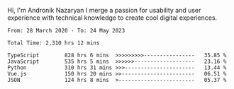 Hi, I'm Andronik Nazaryan
I merge a passion for usability and user experience with technical knowledge to create cool digital experiences.


<!--START_SECTION:waka-->

```text
From: 28 March 2020 - To: 24 May 2023

Total Time: 2,310 hrs 12 mins

TypeScript        828 hrs 6 mins  >>>>>>>>>----------------   35.85 %
JavaScript        535 hrs 5 mins  >>>>>>-------------------   23.16 %
Python            310 hrs 31 mins >>>----------------------   13.44 %
Vue.js            150 hrs 20 mins >>-----------------------   06.51 %
JSON              124 hrs 8 mins  >------------------------   05.37 %
```

<!--END_SECTION:waka-->
